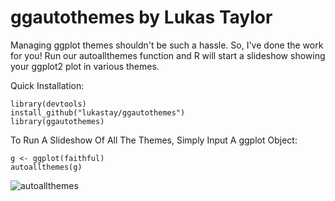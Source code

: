# ggautothemes by Lukas Taylor
Managing ggplot themes shouldn't be such a hassle. So, I've done the work for you! Run our autoallthemes function and R will start a slideshow showing your ggplot2 plot in various themes.

Quick Installation:

```
library(devtools)
install_github("lukastay/ggautothemes")
library(ggautothemes)
```

To Run A Slideshow Of All The Themes, Simply Input A ggplot Object:
```
g <- ggplot(faithful)
autoallthemes(g)
```

![autoallthemes](toadd)
